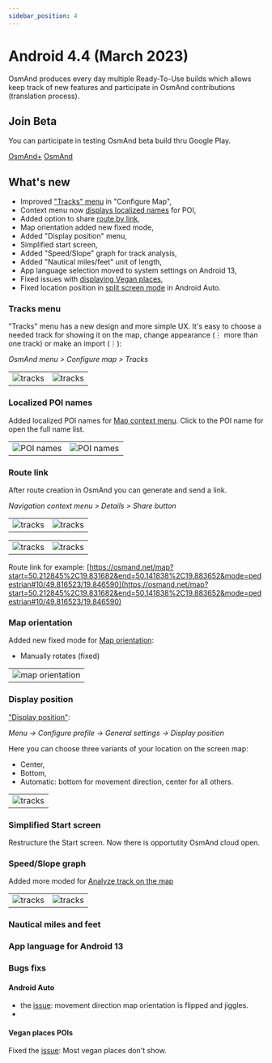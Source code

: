 ```yaml
---
sidebar_position: 4
---
```


# Android 4.4 (March 2023)

OsmAnd produces every day multiple Ready-To-Use builds which allows keep track of new features and participate in OsmAnd contributions (translation process).

## Join Beta
You can participate in testing OsmAnd beta build thru Google Play. 

<div class="button-row">
  <a class="button button--active" href="https://play.google.com/apps/testing/net.osmand.plus">OsmAnd+</a>
  <a class="button button--active" href="https://play.google.com/apps/testing/net.osmand">OsmAnd</a>
</div>

## What's new


* Improved ["Tracks" menu](#tracks-menu) in "Configure Map",
* Context menu now [displays localized names](#localized-poi-names) for POI,
* Added option to share [route by link](#route-link),
* Map orientation added new fixed mode,
* Added "Display position" menu,
* Simplified start screen,
* Added "Speed/Slope" graph for track analysis,
* Added "Nautical miles/feet" unit of length,
* App language selection moved to system settings on Android 13,
* Fixed issues with [displaying Vegan places](https://github.com/osmandapp/OsmAnd/issues/15426),
* Fixed location position in [split screen mode](https://github.com/osmandapp/OsmAnd/issues/16456) in Android Auto.


### Tracks menu

"Tracks" menu has a new design and more simple UX. It's easy to choose a needed track for showing it on the map, change appearance (&#8942; more than one track) or make an import (&#8942;):

_OsmAnd menu > Configure map > Tracks_

<table class="blogimage">
  <tr>
    <td><img src={require('@site/blog/2023-03-01-android-4-4/tracks_menu.png').default} alt="tracks"/></td>
    <td><img src={require('@site/blog/2023-03-01-android-4-4/tracks_menu_1.png').default} alt="tracks"/></td>
    </tr>
</table> 

### Localized POI names

Added localized POI names for [Map context menu](../user/map/map-context-menu.md#alternative-names). Click to the POI name for open the full name list.

<table class="blogimage">
  <tr>
    <td><img src={require('@site/static/img/map/alternative_names_andr_1.png').default} alt="POI names"/></td>
    <td><img src={require('@site/static/img/map/alternative_names_andr.png').default} alt="POI names"/></td>
    </tr>
</table> 

### Route link

After route creation in OsmAnd you can generate and send a link.

_Navigation context menu > Details > Share button_

<table class="blogimage">
  <tr>
    <td><img src={require('@site/blog/2023-03-01-android-4-4/nav_link.png').default} alt="tracks"/></td>
    <td><img src={require('@site/blog/2023-03-01-android-4-4/nav_link_1.png').default} alt="tracks"/></td>
    </tr>
</table> 


<table class="blogimage">
  <tr>
    <td><img src={require('@site/blog/2023-03-01-android-4-4/nav_link_2.png').default} alt="tracks"/></td>
    <td><img src={require('@site/blog/2023-03-01-android-4-4/nav_link_3.png').default} alt="tracks"/></td>
    </tr>
</table> 

Route link for example:  [https://osmand.net/map?start=50.212845%2C19.831682&end=50.141838%2C19.883652&mode=pedestrian#10/49.816523/19.846590](https://osmand.net/map?start=50.212845%2C19.831682&end=50.141838%2C19.883652&mode=pedestrian#10/49.816523/19.846590)


### Map orientation 

Added new fixed mode for [Map orientation](../user/map/interact-with-map.md#map-orientation-modes):

- Manually rotates (fixed)

<table class="blogimage">
  <tr>
    <td><img src={require('@site/blog/2023-03-01-android-4-4/map-orientation.png').default} alt="map orientation"/></td>
    </tr>
</table> 

### Display position

["Display position"](../user/map/interact-with-map.md#map-orientation--compass):

_Menu → Configure profile → General settings → Display position_

Here you can choose three variants of your location on the screen map:

- Center,
- Bottom,
- Automatic: bottom for movement direction, center for all others.

<table class="blogimage">
  <tr>
    <td><img src={require('@site/blog/2023-03-01-android-4-4/display_position.png').default} alt="tracks"/></td>
    </tr>
</table> 

### Simplified Start screen

Restructure the Start screen. Now there is opportutity OsmAnd cloud open.
### Speed/Slope graph

Added more moded for [Analyze track on the map](../user/map/tracks-on-map.md#analyze-track-on-map)

<table class="blogimage">
  <tr>
    <td><img src={require('@site/blog/2023-03-01-android-4-4/tracks_graph.png').default} alt="tracks"/></td>
    <td><img src={require('@site/blog/2023-03-01-android-4-4/track_graph_1.png').default} alt="tracks"/></td>
    </tr>
</table> 

### Nautical miles and feet

### App language for Android 13

### Bugs fixs

#### Android Auto

- the [issue](https://github.com/osmandapp/OsmAnd/issues/16041): movement direction map orientation is flipped and jiggles.
- 

#### Vegan places POIs

Fixed the [issue](https://github.com/osmandapp/OsmAnd/issues/15426): Most vegan places don't show.